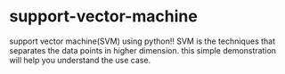 # support-vector-machine
support vector machine(SVM) using python!!
SVM is the techniques that separates the data points in higher dimension.
this simple demonstration will help you understand the use case.
